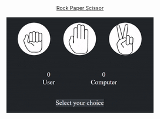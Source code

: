 <div align="center">
    <a href="https://kishaltandel.github.io/Rock-Paper-Scissor/">Rock Paper Scissor</a>
</div>
<br>
<div align="center">
    <img src="Rock-Paper-Scissor.gif" alt="GIF of game">
</div>
